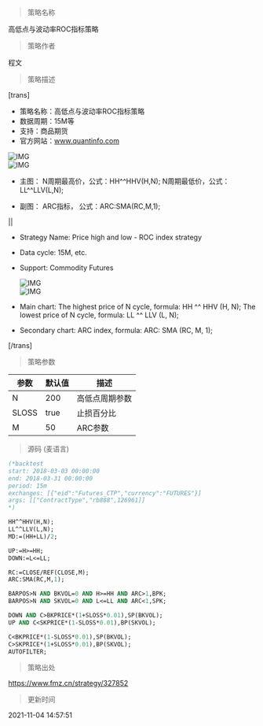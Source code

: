 
> 策略名称

高低点与波动率ROC指标策略

> 策略作者

程文

> 策略描述

[trans]
- 策略名称：高低点与波动率ROC指标策略
- 数据周期：15M等
- 支持：商品期货
- 官方网站：www.quantinfo.com

![IMG](https://www.fmz.cn/upload/asset/1f5e3caa65a3871ae9c9d99f9c11bdf0.png)  
![IMG](https://www.fmz.cn/upload/asset/ec4cbcbb036925739a04de90cadf1d8d.png) 

- 主图：
   N周期最高价，公式：HH^^HHV(H,N);
   N周期最低价，公式：LL^^LLV(L,N);

- 副图：
  ARC指标， 公式：ARC:SMA(RC,M,1);

||

- Strategy Name: Price high and low - ROC index strategy
- Data cycle: 15M, etc.
- Support: Commodity Futures

  ![IMG](https://www.fmz.cn/upload/asset/b2adb08374654bb533bed3f55e502592.png)  
  ![IMG](https://www.fmz.cn/upload/asset/b10e5232882a919868802de72ba6f613.png) 

- Main chart:
  The highest price of N cycle, formula: HH ^^ HHV (H, N);
  The lowest price of N cycle, formula: LL ^^ LLV (L, N);

- Secondary chart:
  ARC index, formula: ARC: SMA (RC, M, 1);

[/trans]

> 策略参数



|参数|默认值|描述|
|----|----|----|
|N|200|高低点周期参数|high and low cycle parameter|
|SLOSS|true|止损百分比|stop loss percentage|
|M|50|ARC参数|ARC index|


> 源码 (麦语言)

``` pascal
(*backtest
start: 2018-03-03 00:00:00
end: 2018-03-31 00:00:00
period: 15m
exchanges: [{"eid":"Futures_CTP","currency":"FUTURES"}]
args: [["ContractType","rb888",126961]]
*)

HH^^HHV(H,N);
LL^^LLV(L,N);
MD:=(HH+LL)/2;

UP:=H>=HH;
DOWN:=L<=LL;

RC:=CLOSE/REF(CLOSE,M);
ARC:SMA(RC,M,1);

BARPOS>N AND BKVOL=0 AND H>=HH AND ARC>1,BPK;
BARPOS>N AND SKVOL=0 AND L<=LL AND ARC<1,SPK;

DOWN AND C>BKPRICE*(1+SLOSS*0.01),SP(BKVOL);
UP AND C<SKPRICE*(1-SLOSS*0.01),BP(SKVOL);

C<BKPRICE*(1-SLOSS*0.01),SP(BKVOL);
C>SKPRICE*(1+SLOSS*0.01),BP(SKVOL);
AUTOFILTER;
```

> 策略出处

https://www.fmz.cn/strategy/327852

> 更新时间

2021-11-04 14:57:51
